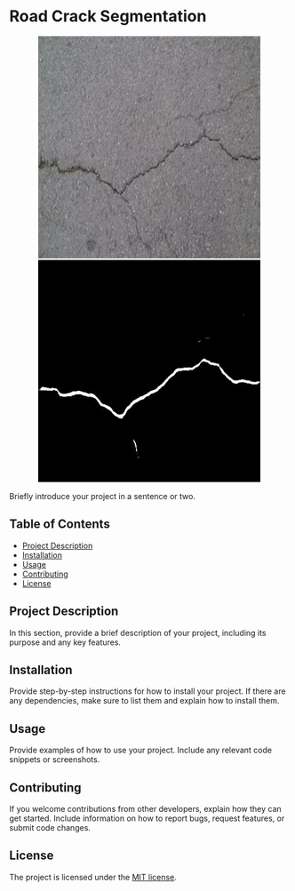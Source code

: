 # Road Crack Segmentation

<div align="center">
<img src="./assets/image.jpg" width="400px">
<img src="./assets/output.jpg" width="400px">
</div>

Briefly introduce your project in a sentence or two.

## Table of Contents

* [Project Description](#project-description)
* [Installation](#installation)
* [Usage](#usage)
* [Contributing](#contributing)
* [License](#license)

## Project Description

In this section, provide a brief description of your project, including its purpose and any key features.

## Installation

Provide step-by-step instructions for how to install your project. If there are any dependencies, make sure to list them
and explain how to install them.

## Usage

Provide examples of how to use your project. Include any relevant code snippets or screenshots.

## Contributing

If you welcome contributions from other developers, explain how they can get started. Include information on how to
report bugs, request features, or submit code changes.

## License

The project is licensed under the [MIT license](https://opensource.org/license/mit/).
